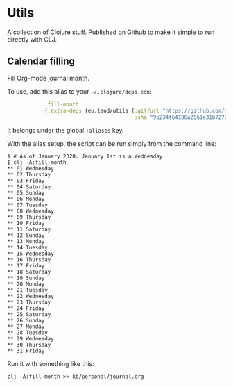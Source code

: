 # Utils

A collection of Clojure stuff. Published on Github to make it simple to run
directly with CLJ.

## Calendar filling

Fill Org-mode journal month.

To use, add this alias to your `~/.clojure/deps.edn`:

```clj
            :fill-month
            {:extra-deps {eu.teod/utils {:git/url "https://github.com/teodorlu/utils.git"
                                         :sha "9b234f64186a2561e31b7272da7ea352ce53b8b0"}}
```

It belongs under the global `:aliases` key.

With the alias setup, the script can be run simply from the command line:

```
$ # As of January 2020. January 1st is a Wednesday.
$ clj -A:fill-month
** 01 Wednesday
** 02 Thursday
** 03 Friday
** 04 Saturday
** 05 Sunday
** 06 Monday
** 07 Tuesday
** 08 Wednesday
** 09 Thursday
** 10 Friday
** 11 Saturday
** 12 Sunday
** 13 Monday
** 14 Tuesday
** 15 Wednesday
** 16 Thursday
** 17 Friday
** 18 Saturday
** 19 Sunday
** 20 Monday
** 21 Tuesday
** 22 Wednesday
** 23 Thursday
** 24 Friday
** 25 Saturday
** 26 Sunday
** 27 Monday
** 28 Tuesday
** 29 Wednesday
** 30 Thursday
** 31 Friday
```

Run it with something like this:

    clj -A:fill-month >> kb/personal/journal.org
